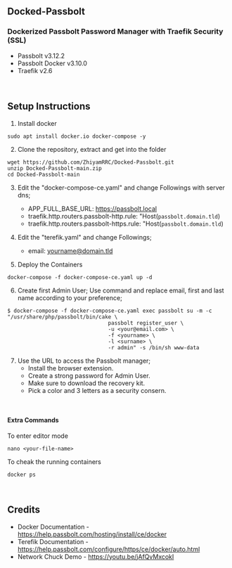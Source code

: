 ## Docked-Passbolt
### Dockerized Passbolt Password Manager with Traefik Security (SSL)
- Passbolt v3.12.2
- Passbolt Docker v3.10.0
- Traefik v2.6
<br>


## Setup Instructions

1. Install docker
```
sudo apt install docker.io docker-compose -y
```

2. Clone the repository, extract and get into the folder
```
wget https://github.com/ZhiyamRRC/Docked-Passbolt.git
unzip Docked-Passbolt-main.zip
cd Docked-Passbolt-main
```

3. Edit the "docker-compose-ce.yaml" and change Followings with server dns;
    - APP_FULL_BASE_URL: https://passbolt.local
    - traefik.http.routers.passbolt-http.rule: "Host(`passbolt.domain.tld`)
    - traefik.http.routers.passbolt-https.rule: "Host(`passbolt.domain.tld`)

4. Edit the "terefik.yaml" and change Followings;
    - email: yourname@domain.tld

5. Deploy the Containers
```
docker-compose -f docker-compose-ce.yaml up -d
```

6. Create first Admin User; Use command and replace email, first and last name according to your preference;
```
$ docker-compose -f docker-compose-ce.yaml exec passbolt su -m -c "/usr/share/php/passbolt/bin/cake \
                                passbolt register_user \
                                -u <your@email.com> \
                                -f <yourname> \
                                -l <surname> \
                                -r admin" -s /bin/sh www-data
```

7. Use the URL to access the Passbolt manager;
    - Install the browser extension.
    - Create a strong password for Admin User.
    - Make sure to download the recovery kit.
    - Pick a color and 3 letters as a security consern.
<br>

#### Extra Commands
To enter editor mode
```
nano <your-file-name>
```

To cheak the running containers
```
docker ps
```
<br>


## Credits

- Docker Documentation - https://help.passbolt.com/hosting/install/ce/docker
- Terefik Documentation - https://help.passbolt.com/configure/https/ce/docker/auto.html
- Network Chuck Demo - https://youtu.be/jAfQvMxcokI
